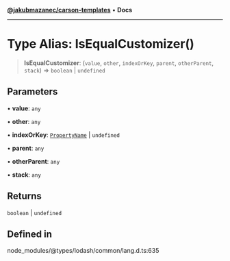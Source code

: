 [**@jakubmazanec/carson-templates**](../../../README.md) • **Docs**

---

# Type Alias: IsEqualCustomizer()

> **IsEqualCustomizer**: (`value`, `other`, `indexOrKey`, `parent`, `otherParent`, `stack`) =>
> `boolean` \| `undefined`

## Parameters

• **value**: `any`

• **other**: `any`

• **indexOrKey**: [`PropertyName`](PropertyName.md) \| `undefined`

• **parent**: `any`

• **otherParent**: `any`

• **stack**: `any`

## Returns

`boolean` \| `undefined`

## Defined in

node_modules/@types/lodash/common/lang.d.ts:635
